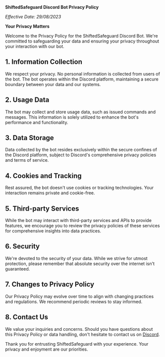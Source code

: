 **ShiftedSafeguard Discord Bot Privacy Policy**

*Effective Date: 29/08/2023*

**Your Privacy Matters**

Welcome to the Privacy Policy for the ShiftedSafeguard Discord Bot. We're committed to safeguarding your data and ensuring your privacy throughout your interaction with our bot.

## **1. Information Collection**

We respect your privacy. No personal information is collected from users of the bot. The bot operates within the Discord platform, maintaining a secure boundary between your data and our systems.

## **2. Usage Data**

The bot may collect and store usage data, such as issued commands and messages. This information is solely utilized to enhance the bot's performance and functionality.

## **3. Data Storage**

Data collected by the bot resides exclusively within the secure confines of the Discord platform, subject to Discord's comprehensive privacy policies and terms of service.

## **4. Cookies and Tracking**

Rest assured, the bot doesn't use cookies or tracking technologies. Your interaction remains private and cookie-free.

## **5. Third-party Services**

While the bot may interact with third-party services and APIs to provide features, we encourage you to review the privacy policies of these services for comprehensive insights into data practices.

## **6. Security**

We're devoted to the security of your data. While we strive for utmost protection, please remember that absolute security over the internet isn't guaranteed.

## **7. Changes to Privacy Policy**

Our Privacy Policy may evolve over time to align with changing practices and regulations. We recommend periodic reviews to stay informed.

## **8. Contact Us**

We value your inquiries and concerns. Should you have questions about this Privacy Policy or data handling, don't hesitate to contact us on [Discord](https://discord.gg/ww2BePEXmD).

Thank you for entrusting ShiftedSafeguard with your experience. Your privacy and enjoyment are our priorities.
